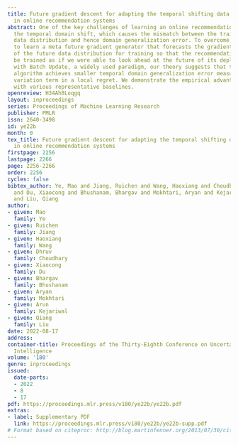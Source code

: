 ```yaml
---
title: Future gradient descent for adapting the temporal shifting data distribution
  in online recommendation systems
abstract: One of the key challenges of learning an online recommendation model is
  the temporal domain shift, which causes the mismatch between the training and testing
  data distribution and hence domain generalization error. To overcome, we propose
  to learn a meta future gradient generator that forecasts the gradient information
  of the future data distribution for training so that the recommendation model can
  be trained as if we were able to look ahead at the future of its deployment. Compared
  with Batch Update, a widely used paradigm, our theory suggests that the proposed
  algorithm achieves smaller temporal domain generalization error measured by a gradient
  variation term in a local regret. We demonstrate the empirical advantage by comparing
  with various representative baselines.
openreview: H34Ah8Loqgq
layout: inproceedings
series: Proceedings of Machine Learning Research
publisher: PMLR
issn: 2640-3498
id: ye22b
month: 0
tex_title: Future gradient descent for adapting the temporal shifting data distribution
  in online recommendation systems
firstpage: 2256
lastpage: 2266
page: 2256-2266
order: 2256
cycles: false
bibtex_author: Ye, Mao and Jiang, Ruichen and Wang, Haoxiang and Choudhary, Dhruv
  and Du, Xiaocong and Bhushanam, Bhargav and Mokhtari, Aryan and Kejariwal, Arun
  and Liu, Qiang
author:
- given: Mao
  family: Ye
- given: Ruichen
  family: Jiang
- given: Haoxiang
  family: Wang
- given: Dhruv
  family: Choudhary
- given: Xiaocong
  family: Du
- given: Bhargav
  family: Bhushanam
- given: Aryan
  family: Mokhtari
- given: Arun
  family: Kejariwal
- given: Qiang
  family: Liu
date: 2022-08-17
address:
container-title: Proceedings of the Thirty-Eighth Conference on Uncertainty in Artificial
  Intelligence
volume: '180'
genre: inproceedings
issued:
  date-parts:
  - 2022
  - 8
  - 17
pdf: https://proceedings.mlr.press/v180/ye22b/ye22b.pdf
extras:
- label: Supplementary PDF
  link: https://proceedings.mlr.press/v180/ye22b/ye22b-supp.pdf
# Format based on citeproc: http://blog.martinfenner.org/2013/07/30/citeproc-yaml-for-bibliographies/
---
```

